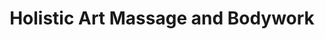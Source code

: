 ---
title: "Holistic Art Massage and Bodywork"
url: /wausau/holistic-art-massage-and-bodywork/
shop: Massage
---